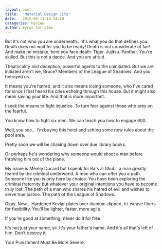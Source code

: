 ```yaml
---
layout: post
title:  "Material Design Lite"
date:   2015-09-11 13:34:20
categories: Review
author: Byron Corrales
---
```

But it's not who you are underneath... it's what you do that defines you. Death does not wait for you to be ready! Death is not considerate of fair! And make no mistake, here you face death. Tiger. Jujitsu. Panther. You're skilled. But this is not a dance. And you are afraid.

Theatricality and deception, powerful agents to the uninitiated. But we are initiated aren't we, Bruce? Members of the League of Shadows. And you betrayed us.

It means you're hatred, and it also means losing someone, who I've cared for since I first heard his cries echoing through this house. But it might also mean saving your life. And that is more important.

I seek the means to fight injustice. To turn fear against those who prey on the fearful.

You know how to fight six men. We can teach you how to engage 600.

Well, you see... I'm buying this hotel and setting some new rules about the pool area.

Pretty soon we will be chasing down over due library books.

Or perhaps he's wondering why someone would shoot a man before throwing him out of the plane.

My name is Merely Ducard but I speak for Ra's al Ghul... a man greatly feared by the criminal underworld. A mon who can offer you a path. Someone like you is only here by choice. You have been exploring the criminal fraternity but whatever your original intentions you have to become truly lost. The path of a man who shares his hatred of evil and wishes to serve true justice. The path of the League of Shadows.

Okay. Now... Hardened Kevlar plates over titanium-dipped, tri-weave fibers for flexibility. You'll be lighter, faster, more agile.

If you're good at something, never do it for free.

It's not just your name, sir. It's your father's name. And it's all that's left of him. Don't destroy it.

Your Punishment Must Be More Severe.
